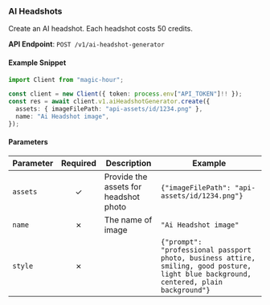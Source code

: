 
### AI Headshots <a name="create"></a>

Create an AI headshot. Each headshot costs 50 credits.

**API Endpoint**: `POST /v1/ai-headshot-generator`

#### Example Snippet

```typescript
import Client from "magic-hour";

const client = new Client({ token: process.env["API_TOKEN"]!! });
const res = await client.v1.aiHeadshotGenerator.create({
  assets: { imageFilePath: "api-assets/id/1234.png" },
  name: "Ai Headshot image",
});

```

#### Parameters

| Parameter | Required | Description | Example |
|-----------|:--------:|-------------|--------|
| `assets` | ✓ | Provide the assets for headshot photo | `{"imageFilePath": "api-assets/id/1234.png"}` |
| `name` | ✗ | The name of image | `"Ai Headshot image"` |
| `style` | ✗ |  | `{"prompt": "professional passport photo, business attire, smiling, good posture, light blue background, centered, plain background"}` |
